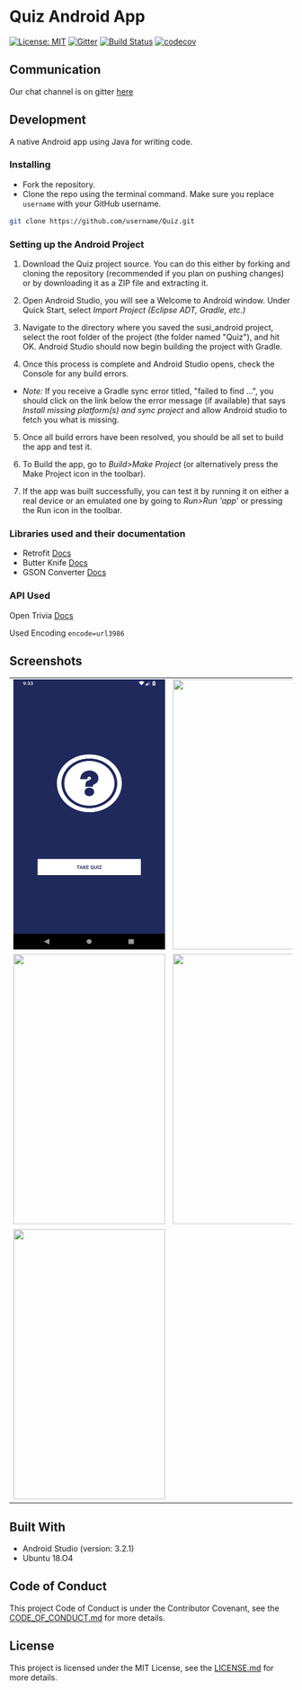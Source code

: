 # Quiz Android App

[![License: MIT](https://img.shields.io/badge/License-MIT-yellow.svg)](https://opensource.org/licenses/MIT)
[![Gitter](https://badges.gitter.im/immadisairaj/Quiz.svg)](https://gitter.im/immadisairaj/Quiz?utm_source=badge&utm_medium=badge&utm_campaign=pr-badge&utm_content=badge)
[![Build Status](https://travis-ci.org/immadisairaj/Quiz.svg?branch=master)](https://travis-ci.org/immadisairaj/Quiz)
[![codecov](https://codecov.io/gh/immadisairaj/Quiz/branch/master/graph/badge.svg)](https://codecov.io/gh/immadisairaj/Quiz)

## Communication

Our chat channel is on gitter [here](https://gitter.im/immadisairaj/Quiz)

## Development

A native Android app using Java for writing code.

### Installing

- Fork the repository. 
- Clone the repo using the terminal command. Make sure you replace `username` with your GitHub username.
```bash
git clone https://github.com/username/Quiz.git 
```

### Setting up the Android Project

1. Download the Quiz project source. You can do this either by forking and cloning the repository (recommended if you plan on pushing changes) or by downloading it as a ZIP file and extracting it.

2. Open Android Studio, you will see a Welcome to Android window. Under Quick Start, select _Import Project (Eclipse ADT, Gradle, etc.)_

3. Navigate to the directory where you saved the susi_android project, select the root folder of the project (the folder named "Quiz"), and hit OK. Android Studio should now begin building the project with Gradle.

4. Once this process is complete and Android Studio opens, check the Console for any build errors.

  - _Note:_ If you receive a Gradle sync error titled, "failed to find ...", you should click on the link below the error message (if available) that says _Install missing platform(s) and sync project_ and allow Android studio to fetch you what is missing.

5. Once all build errors have been resolved, you should be all set to build the app and test it.

6. To Build the app, go to _Build>Make Project_ (or alternatively press the Make Project icon in the toolbar).

7. If the app was built successfully, you can test it by running it on either a real device or an emulated one by going to _Run>Run 'app'_ or pressing the Run icon in the toolbar.


### Libraries used and their documentation

- Retrofit [Docs](http://square.github.io/retrofit/2.x/retrofit/)
- Butter Knife [Docs](https://github.com/JakeWharton/butterknife/)
- GSON Converter [Docs](https://github.com/square/retrofit/tree/master/retrofit-converters/gson/)

### API Used

Open Trivia [Docs](https://opentdb.com/api_config.php/)

Used Encoding `encode=url3986`


## Screenshots

<table>
  <tr>
    <td><img src="/screenshots/Screenshot_3.png" height = "480" width="270"></td>
    <td><img src="/screenshots/Screenshot_4.png" height = "480" width="270"></td>
    <td><img src="/screenshots/Screenshot_5.png" height = "480" width="270"></td>
  </tr>
  <tr>
    <td><img src="/screenshots/Screenshot_6.png" height = "480" width="270"></td>
    <td><img src="/screenshots/Screenshot_7.png" height = "480" width="270"></td>
    <td><img src="/screenshots/Screenshot_8.png" height = "480" width="270"></td>
  </tr>
  <tr>
    <td><img src="/screenshots/Screenshot_9.png" height = "480" width="270"></td>
  </tr>
</table>

## Built With

- Android Studio (version: 3.2.1)
- Ubuntu 18.O4

## Code of Conduct

This project Code of Conduct is under the Contributor Covenant, see the [CODE_OF_CONDUCT.md](https://github.com/immadisairaj/Quiz/blob/master/CODE_OF_CONDUCT.md) for more details.

## License

This project is licensed under the MIT License, see the [LICENSE.md](https://github.com/immadisairaj/Quiz/blob/master/LICENSE) for more details.
